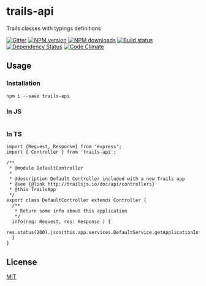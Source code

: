 # trails-api
Trails classes with typings definitions

[![Gitter][gitter-image]][gitter-url]
[![NPM version][npm-image]][npm-url]
[![NPM downloads][npm-download]][npm-url]
[![Build status][ci-image]][ci-url]
[![Dependency Status][daviddm-image]][daviddm-url]
[![Code Climate][codeclimate-image]][codeclimate-url]

## Usage 
### Installation
```
npm i --save trails-api
```

### In JS
```

```

### In TS
```
import {Request, Response} from 'express';
import { Controller } from 'trails-api';

/**
 * @module DefaultController
 *
 * @description Default Controller included with a new Trails app
 * @see {@link http://trailsjs.io/doc/api/controllers}
 * @this TrailsApp
 */
export class DefaultController extends Controller {
  /**
   * Return some info about this application
   */
  info(req: Request, res: Response ) {
    res.status(200).json(this.app.services.DefaultService.getApplicationInfo())
  }
}
```

## License
[MIT](https://github.com/jaumard/trails-api/blob/master/LICENSE)

[npm-image]: https://img.shields.io/npm/v/trails-api.svg?style=flat-square
[npm-url]: https://npmjs.org/package/trails-api
[npm-download]: https://img.shields.io/npm/dt/trails-api.svg
[ci-image]: https://travis-ci.org/jaumard/trails-api.svg?branch=master
[ci-url]: https://travis-ci.org/jaumard/trails-api
[daviddm-image]: http://img.shields.io/david/jaumard/trails-api.svg?style=flat-square
[daviddm-url]: https://david-dm.org/jaumard/trails-api
[codeclimate-image]: https://img.shields.io/codeclimate/github/jaumard/trails-api.svg?style=flat-square
[codeclimate-url]: https://codeclimate.com/github/jaumard/trails-api
[gitter-image]: http://img.shields.io/badge/+%20GITTER-JOIN%20CHAT%20%E2%86%92-1DCE73.svg?style=flat-square
[gitter-url]: https://gitter.im/trailsjs/trails
